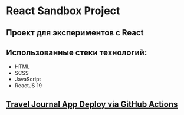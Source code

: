 # React Sandbox Project
## Проект для экспериментов с React

## Использованные стеки технологий:

- HTML
- SCSS
- JavaScript
- ReactJS 19

## [Travel Journal App Deploy via GitHub Actions](https://arginp.github.io/react-sandbox-project/) 
